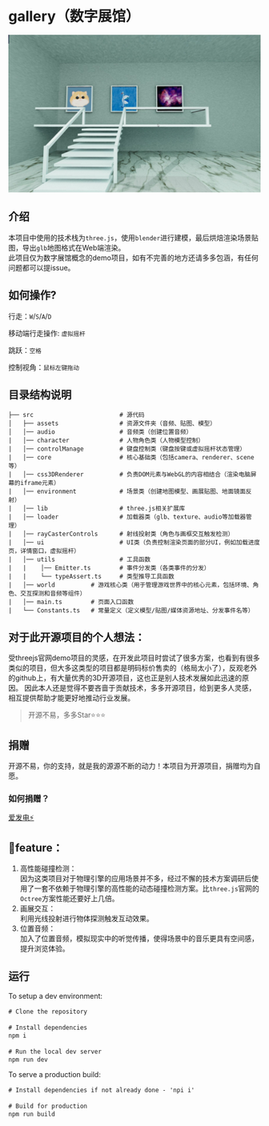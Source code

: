 # gallery（数字展馆）

![cover.jpg](./cover.jpg)

## 介绍
本项目中使用的技术栈为`three.js`，使用`blender`进行建模，最后烘焙渲染场景贴图，导出`glb`地图格式在Web端渲染。  
此项目仅为数字展馆概念的demo项目，如有不完善的地方还请多多包涵，有任何问题都可以提issue。

## 如何操作?
行走：`W`/`S`/`A`/`D`

移动端行走操作: `虚拟摇杆`

跳跃：`空格`

控制视角：`鼠标左键拖动`

## 目录结构说明
```text
├── src                        # 源代码
│   ├── assets                 # 资源文件夹（音频、贴图、模型）
│   │── audio                  # 音频类（创建位置音频）
|   │── character              # 人物角色类（人物模型控制）
|   │── controlManage          # 键盘控制类（键盘按键或虚拟摇杆状态管理）
|   │── core                   # 核心基础类（包括camera、renderer、scene等）
|   │── css3DRenderer          # 负责DOM元素与WebGL的内容相结合（渲染电脑屏幕的iframe元素）
|   │── environment            # 场景类（创建地图模型、画展贴图、地面镜面反射）
|   │── lib                    # three.js相关扩展库
|   │── loader                 # 加载器类（glb、texture、audio等加载器管理）
|   │── rayCasterControls      # 射线投射类（角色与画框交互触发检测）
|   │── ui                     # UI类（负责控制渲染页面的部分UI，例如加载进度页，详情窗口，虚拟摇杆）
|   │── utils                  # 工具函数
|   |    │── Emitter.ts        # 事件分发类（各类事件的分发）
|   |    └── typeAssert.ts     # 类型推导工具函数
|   │── world          # 游戏核心类（用于管理游戏世界中的核心元素，包括环境、角色、交互探测和音频等组件）
|   │── main.ts        # 页面入口函数
|   └── Constants.ts   # 常量定义（定义模型/贴图/媒体资源地址、分发事件名等）
```

## 对于此开源项目的个人想法： 
受threejs官网demo项目的灵感，在开发此项目时尝试了很多方案，也看到有很多类似的项目，但大多这类型的项目都是明码标价售卖的（格局太小了），反观老外的github上，有大量优秀的3D开源项目，这也正是别人技术发展如此迅速的原因。
因此本人还是觉得不要吝啬于贡献技术，多多开源项目，给到更多人灵感，相互提供帮助才能更好地推动行业发展。

> 开源不易，多多Star⭐⭐⭐  

## 捐赠
开源不易，你的支持，就是我的源源不断的动力！本项目为开源项目，捐赠均为自愿。
### 如何捐赠？
[爱发电⚡](https://afdian.net/a/twimark)

## 🎇feature：  
1. 高性能碰撞检测：  
因为这类项目对于物理引擎的应用场景并不多，经过不懈的技术方案调研后使用了一套不依赖于物理引擎的高性能的动态碰撞检测方案。比`three.js`官网的`Octree`方案性能还要好上几倍。
2. 画展交互：  
利用光线投射进行物体探测触发互动效果。
3. 位置音频：  
加入了位置音频，模拟现实中的听觉传播，使得场景中的音乐更具有空间感，提升浏览体验。

## 运行
To setup a dev environment:
```text
# Clone the repository

# Install dependencies
npm i

# Run the local dev server
npm run dev
```
To serve a production build:
```text
# Install dependencies if not already done - 'npi i'

# Build for production
npm run build
```
